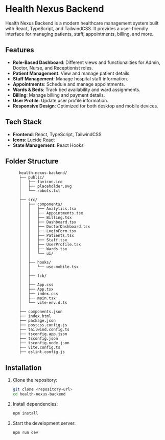 # Health Nexus Backend

Health Nexus Backend is a modern healthcare management system built with React, TypeScript, and TailwindCSS. It provides a user-friendly interface for managing patients, staff, appointments, billing, and more.

## Features

- **Role-Based Dashboard**: Different views and functionalities for Admin, Doctor, Nurse, and Receptionist roles.
- **Patient Management**: View and manage patient details.
- **Staff Management**: Manage hospital staff information.
- **Appointments**: Schedule and manage appointments.
- **Wards & Beds**: Track bed availability and ward assignments.
- **Billing**: Manage billing and payment details.
- **User Profile**: Update user profile information.
- **Responsive Design**: Optimized for both desktop and mobile devices.

## Tech Stack

- **Frontend**: React, TypeScript, TailwindCSS
- **Icons**: Lucide React
- **State Management**: React Hooks

## Folder Structure
```
      health-nexus-backend/
      ├── public/
      │   ├── favicon.ico
      │   ├── placeholder.svg
      │   └── robots.txt
      │
      ├── src/
      │   ├── components/
      │   │   ├── Analytics.tsx
      │   │   ├── Appointments.tsx
      │   │   ├── Billing.tsx
      │   │   ├── Dashboard.tsx
      │   │   ├── DoctorDashboard.tsx
      │   │   ├── LoginForm.tsx
      │   │   ├── Patients.tsx
      │   │   ├── Staff.tsx
      │   │   ├── UserProfile.tsx
      │   │   ├── Wards.tsx
      │   │   └── ui/               
      │   │
      │   ├── hooks/
      │   │   └── use-mobile.tsx
      │   │
      │   ├── lib/                  
      │   │
      │   ├── App.css
      │   ├── App.tsx
      │   ├── index.css
      │   ├── main.tsx
      │   └── vite-env.d.ts
      │
      ├── components.json           
      ├── index.html
      ├── package.json
      ├── postcss.config.js
      ├── tailwind.config.ts
      ├── tsconfig.app.json
      ├── tsconfig.json
      ├── tsconfig.node.json
      ├── vite.config.ts
      ├── eslint.config.js
```



## Installation

1. Clone the repository:
   ```bash
   git clone <repository-url>
   cd health-nexus-backend
   ```

2. Install dependencies:
    ```bash
    npm install
    ```

3. Start the development server:
    ```bash
    npm run dev
    ```


